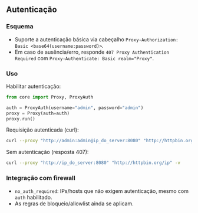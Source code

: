 ## Autenticação

### Esquema

- Suporte a autenticação básica via cabeçalho `Proxy-Authorization: Basic <base64(username:password)>`.
- Em caso de ausência/erro, responde `407 Proxy Authentication Required` com `Proxy-Authenticate: Basic realm="Proxy"`.

### Uso

Habilitar autenticação:

```python
from core import Proxy, ProxyAuth

auth = ProxyAuth(username="admin", password="admin")
proxy = Proxy(auth=auth)
proxy.run()
```

Requisição autenticada (curl):

```bash
curl --proxy "http://admin:admin@ip_do_server:8080" "http://httpbin.org/ip"
```

Sem autenticação (resposta 407):

```bash
curl --proxy "http://ip_do_server:8080" "http://httpbin.org/ip" -v
```

### Integração com firewall

- `no_auth_required`: IPs/hosts que não exigem autenticação, mesmo com `auth` habilitado.
- As regras de bloqueio/allowlist ainda se aplicam.

